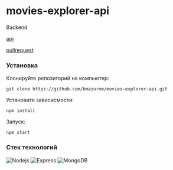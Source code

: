 # movies-explorer-api
Backend

[api](https://api.joinus.nomoredomains.xyz/)

[pullrequest](https://github.com/bmazurme/movies-explorer-api/pull/1)


### Установка
Клонируйте репозиторий на компьютер:

`git clone https://github.com/bmazurme/movies-explorer-api.git`

Установите зависисмости:

`npm install`

Запуск:

`npm start`

### Стек технологий
![Nodejs](https://img.shields.io/badge/-Nodejs-black?style=flat-square&logo=Node.js)
![Express](https://img.shields.io/badge/-Express-black?style=flat-square&logo=express)
![MongoDB](https://img.shields.io/badge/-MongoDB-black?style=flat-square&logo=mongodb)

